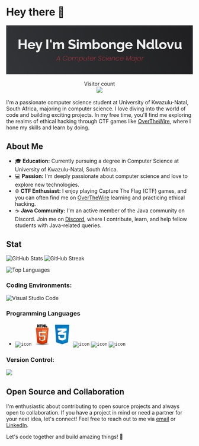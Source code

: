 # Hey there :wave:

<img src="codingLogos/sim.png" alt="Hi I'm Simbonge Ndlovu">

<p align="center"> 
  Visitor count<br>
  <img src="https://profile-counter.glitch.me/SimbongeN/count.svg" />
</p>

I'm a passionate computer science student at University of Kwazulu-Natal, South Africa, majoring in computer science. I love diving into the world of code and building exciting projects. In my free time, you'll find me exploring the realms of ethical hacking through CTF games like [OverTheWire](https://overthewire.org/wargames/), where I hone my skills and learn by doing.

## About Me

- 🎓 **Education:** Currently pursuing a degree in Computer Science at University of Kwazulu-Natal, South Africa.
- 💻 **Passion:** I'm deeply passionate about computer science and love to explore new technologies.
- 🌐 **CTF Enthusiast:** I enjoy playing Capture The Flag (CTF) games, and you can often find me on [OverTheWire](https://overthewire.org/wargames/) learning and practicing ethical hacking.
- ☕ **Java Community:** I'm an active member of the Java community on Discord. Join me on [Discord](https://discord.gg/together-java-272761734820003841), where I contribute, learn, and help fellow students with Java-related queries.

## Stat
![GitHub Stats](https://github-readme-stats.vercel.app/api?username=SimbongeN&theme=dark&theme=darkbg_color=ffffff&title_color=8a2be2_border=false&include_all_commits=false&count_private=false)
![GitHub Streak](https://github-readme-streak-stats.herokuapp.com/?user=SimbongeN&theme=dark&theme=darkbg_color=ffffff&title_color=8a2be2_border=false)

![Top Languages](https://github-readme-stats.vercel.app/api/top-langs/?username=SimbongeN)

<h3>Coding Environments:</h3>
<p>
    <img src="https://img.shields.io/badge/Visual%20Studio%20Code-0078d7.svg?style=for-the-badge&logo=visual-studio-code&logoColor=white" alt="Visual Studio Code">
</p>

### Programming Languages
- <code><img height="50" width="50" alt="icon" src="https://techstack-generator.vercel.app/python-icon.svg"></code>
<code><img width="50" height="60" alt="icon" src="codingLogos/HTML5.png"></code>
<code><img width="50" height="60" alt="icon" src="codingLogos/Css.png"></code>
<code><img src="https://techstack-generator.vercel.app/js-icon.svg" alt="icon" width="50" height="60"></code>
<code><img src="https://techstack-generator.vercel.app/java-icon.svg" alt="icon" width="60" height="60"></code>
<code><img src="https://techstack-generator.vercel.app/mysql-icon.svg" alt="icon" width="60" height="60"></code>
<h3>Version Control:</h3>
<p>
  <img src="https://skillicons.dev/icons?i=git,github&theme=dark" />
</p>

## Open Source and Collaboration
I'm enthusiastic about contributing to open source projects and always open to collaboration. If you have a project in mind or need a partner for your next idea, let's connect! Feel free to reach out to me via [email](mailto:simbongendlovu47@gmail.com) or [LinkedIn](https://www.linkedin.com/in/SimbongeNdlovu/).

Let's code together and build amazing things! 🚀

<!---
SimbongeN/SimbongeN is a ✨ special ✨ repository because its `README.md` (this file) appears on your GitHub profile.
You can click the Preview link to take a look at your changes.
--->
